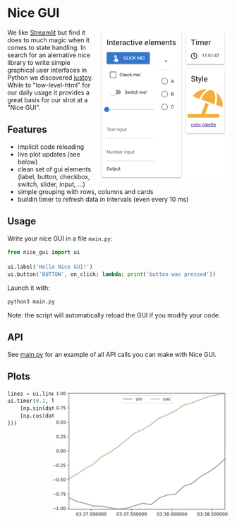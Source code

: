 # Nice GUI

<img src="sceenshots/ui-elements.png?raw=true" width="300" align="right">

We like [Streamlit](https://streamlit.io/) but find it does to much magic when it comes to state handling. In search for an alernative nice library to write simple graphical user interfaces in Python we discovered [justpy](https://justpy.io/). While to "low-level-html" for our daily usage it provides a great basis for our shot at a "Nice GUI".


## Features

- implicit code reloading
- live plot updates (see below)
- clean set of gui elements (label, button, checkbox, switch, slider, input, ...)
- simple grouping with rows, columns and cards
- buildin timer to refresh data in intervals (even every 10 ms)

## Usage

Write your nice GUI in a file `main.py`:

```python
from nice_gui import ui

ui.label('Hello Nice GUI!')
ui.button('BUTTON', on_click: lambda: print('button was pressed'))
```

Launch it with:

```bash
python3 main.py
```

Note: the script will automatically reload the GUI if you modify your code.

## API

See [main.py](https://github.com/zauberzeug/nice_gui/blob/main/main.py) for an example of all API calls you can make with Nice GUI.

## Plots

<img src="sceenshots/live-plot.gif?raw=true" width="400" align="right">

```python
lines = ui.line_plot(n=2, limit=20).with_legend(['sin', 'cos'], loc='upper center', ncol=2)
ui.timer(0.1, lambda: lines.push([datetime.now()], [
    [np.sin(datetime.now().timestamp()) + 0.02 * np.random.randn()],
    [np.cos(datetime.now().timestamp()) + 0.02 * np.random.randn()],
]))
```
